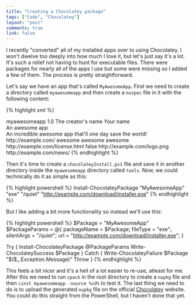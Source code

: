 ```yaml
---
title: "Creating a Chocolatey package"
tags: ["Code", "Chocolatey"]
layout: "post"
comments: true
link: false
---
```


I recently "converted" all of my installed apps over to using Chocolatey. I won't dwelve too deeply into how much I love it, but let's just say it's a lot. It's such a relief not having to hunt for executable files. There were packages for nearly all of the apps I use but some were missing so I added a few of them. The process is pretty straightforward.

Let's say we have an app that's called `MyAwesomeApp`. First we need to create a directory called `myawesomeapp` and then create a `nuspec` file in it with the following content:

{% highlight xml %}
<?xml version="1.0"?>
<package xmlns:xsi="http://www.w3.org/2001/XMLSchema-instance" xmlns:xsd="http://www.w3.org/2001/XMLSchema">
  <metadata>
    <id>myawesomeapp</id>
    <title>MyAwesomeApp</title>
    <version>1.0</version>
    <authors>The creator's name</authors>
    <owners>Your name</owners>
    <summary>An awesome app</summary>
    <description>An incredible awesome app that'll one day save the world!</description>
    <projectUrl>http://example.com/</projectUrl>
    <tags>awesome awesome awesome</tags>
    <licenseUrl>http://example.com/license.html</licenseUrl>
    <requireLicenseAcceptance>false</requireLicenseAcceptance>
    <iconUrl>http://example.com/logo.png</iconUrl>
    <releaseNotes>http://example.com/news/</releaseNotes>
  </metadata>
  <files>
    <file src="tools\*" target="tools" />
  </files>
</package>
{% endhighlight %}

Then it's time to create a `chocolateyInstall.ps1` file and save it in another directory inside the `myawesomeapp` directory called `tools`. Now, we could technically do it as simple as this:

{% highlight powershell %}
Install-ChocolateyPackage "MyAwesomeApp" "exe" "/quiet" "http://example.com/download/installer.exe"
{% endhighlight %}

But I like adding a bit more functionality so instead we'll use this:

{% highlight powershell %}
$Package = "MyAwesomeApp"
$PackageParams = @{
  packageName = $Package;
  fileType = "exe";
  silentArgs = "/quiet";
  url = "http://example.com/download/installer.exe";
}

Try {
  Install-ChocolateyPackage @PackageParams
  Write-ChocolateySuccess $Package
} Catch {
  Write-ChocolateyFailure $Package "$($_.Exception.Message)"
  Throw
}
{% endhighlight %}

This feels a bit nicer and it's a hell of a lot easier to re-use, atleast for me. After this we need to run `cpack` in the root directory to create a `nupkg` file and then `cinst myawesomeapp -source %cd%` to test it. The last thing we need to do is to upload the generated `nupkg` file on the official [Chocolatey](http://chocolatey.org/) website. You could do this straight from the PowerShell, but I haven't done that yet.
